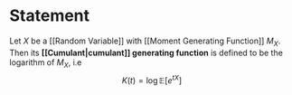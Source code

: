 # Statement

Let $X$ be a [[Random Variable]] with [[Moment Generating Function]] $M_{X}$. Then its **[[Cumulant|cumulant]] generating function** is defined to be the logarithm of $M_{X}$, i.e
$$
K(t) = \log \mathbb{E}\left[ e^{tX} \right] 
$$
